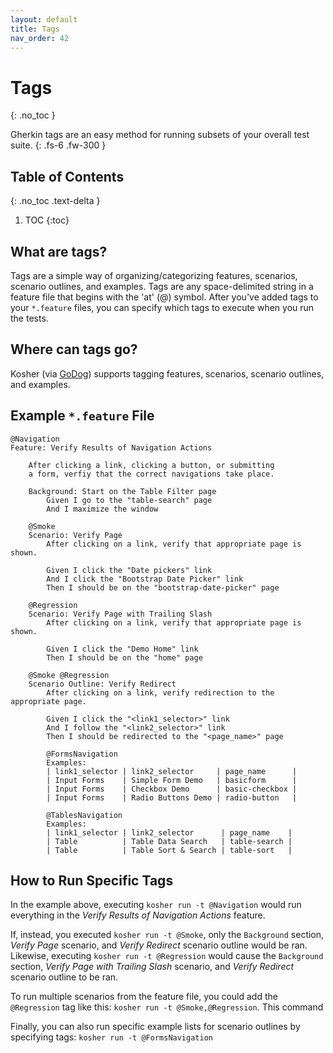 ```yaml
---
layout: default
title: Tags
nav_order: 42
---
```


# Tags
{: .no_toc }

Gherkin tags are an easy method for running subsets of your overall test suite.
{: .fs-6 .fw-300 }

## Table of Contents
{: .no_toc .text-delta }

1. TOC
{:toc}

## What are tags?

Tags are a simple way of organizing/categorizing features, scenarios, scenario outlines, and examples. Tags are any space-delimited 
string in a feature file that begins with the 'at' (@) symbol. After you've added tags to your `*.feature` files, you can specify
which tags to execute when you run the tests.

## Where can tags go?

Kosher (via [GoDog](https://github.com/DATA-DOG/godog)) supports tagging features, scenarios, scenario outlines, and examples. 

## Example `*.feature` File
```gherkin
@Navigation
Feature: Verify Results of Navigation Actions

    After clicking a link, clicking a button, or submitting
    a form, verfiy that the correct navigations take place.

    Background: Start on the Table Filter page
        Given I go to the "table-search" page
        And I maximize the window

    @Smoke
    Scenario: Verify Page
        After clicking on a link, verify that appropriate page is shown.

        Given I click the "Date pickers" link
        And I click the "Bootstrap Date Picker" link
        Then I should be on the "bootstrap-date-picker" page

    @Regression
    Scenario: Verify Page with Trailing Slash
        After clicking on a link, verify that appropriate page is shown.

        Given I click the "Demo Home" link
        Then I should be on the "home" page

    @Smoke @Regression
    Scenario Outline: Verify Redirect
        After clicking on a link, verify redirection to the appropriate page.

        Given I click the "<link1_selector>" link
        And I follow the "<link2_selector>" link
        Then I should be redirected to the "<page_name>" page

        @FormsNavigation
        Examples:
        | link1_selector | link2_selector     | page_name      |
        | Input Forms    | Simple Form Demo   | basicform      |
        | Input Forms    | Checkbox Demo      | basic-checkbox |
        | Input Forms    | Radio Buttons Demo | radio-button   |

        @TablesNavigation
        Examples:
        | link1_selector | link2_selector      | page_name    |
        | Table          | Table Data Search   | table-search |
        | Table          | Table Sort & Search | table-sort   |
```

## How to Run Specific Tags

In the example above, executing `kosher run -t @Navigation` would run everything in the _Verify Results of Navigation Actions_ feature. 

If, instead, you executed `kosher run -t @Smoke`, only the `Background` section, _Verify Page_ scenario, and _Verify Redirect_ scenario outline
would be ran. Likewise, executing `kosher run -t @Regression` would cause the `Background` section, _Verify Page with Trailing Slash_ scenario,
and _Verify Redirect_ scenario outline to be ran.

To run multiple scenarios from the feature file, you could add the `@Regression` tag like this: `kosher run -t @Smoke,@Regression`. This command

Finally, you can also run specific example lists for scenario outlines by specifying tags: `kosher run -t @FormsNavigation`